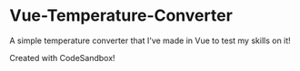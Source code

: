 # Vue-Temperature-Converter
A simple temperature converter that I've made in Vue to test my skills on it! 

Created with CodeSandbox!
